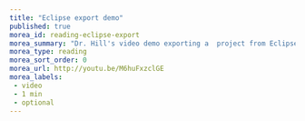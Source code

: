 ```yaml
---
title: "Eclipse export demo"
published: true
morea_id: reading-eclipse-export
morea_summary: "Dr. Hill's video demo exporting a  project from Eclipse."
morea_type: reading
morea_sort_order: 0
morea_url: http://youtu.be/M6huFxzclGE
morea_labels:
 - video
 - 1 min
 - optional
---
```

<!--  # Dr. Hill's Eclipse video demos

These are recorded on a Mac, but the process is identical regardless of OS (Mac, Windows, Linux...)
 Recorded on a Mac, but the process is identical regardless of OS (Mac, Windows, Linux).
  * Downloading & installing Eclipse, setting it up for the first time, and creating a new project: [DownloadingEclipse.mp4](http://msuweb.montclair.edu/~hillem/183/DownloadingEclipse.mp4)* Exporting a project from Eclipse: [ExportingEclipseProjectHD.mp4](http://msuweb.montclair.edu/~hillem /183/ExportingEclipseProjectHD.mp4) 1 min  * Importing projects into Eclipse: [ImportingEclipseProject.mp4](http://msuweb.montclair.edu/~hillem /183/ImportingEclipseProject.mp4) 2 min-->

<!--TODO: host locally! or on youtube...
Download eclipse http://youtu.be/dc70DVjWnyI (6 min)
export project: http://youtu.be/M6huFxzclGE (1 min)
importing an eclipse project: http://youtu.be/oinpGiy3BPI (1 min)
-->